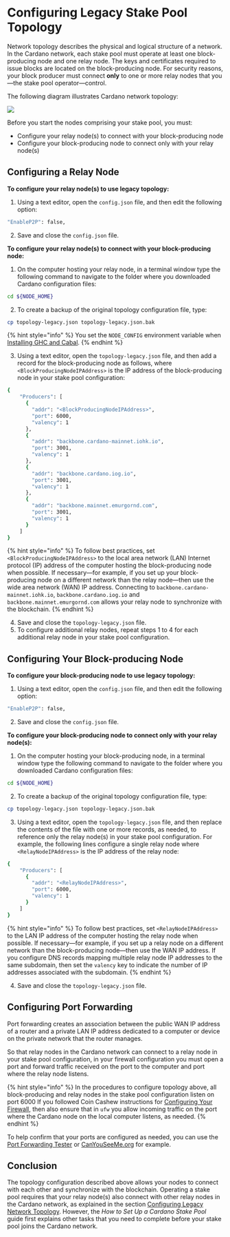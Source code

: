 # Configuring Legacy Stake Pool Topology

Network topology describes the physical and logical structure of a network. In the Cardano network, each stake pool must operate at least one block-producing node and one relay node. The keys and certificates required to issue blocks are located on the block-producing node. For security reasons, your block producer must connect **only** to one or more relay nodes that you—the stake pool operator—control.

The following diagram illustrates Cardano network topology:

![](../../../../.gitbook/assets/producer-relay-diagram.png)

Before you start the nodes comprising your stake pool, you must:

* Configure your relay node(s) to connect with your block-producing node
* Configure your block-producing node to connect only with your relay node(s)

## Configuring a Relay Node

**To configure your relay node(s) to use legacy topology:**

1. Using a text editor, open the `config.json` file, and then edit the following option:

```bash
"EnableP2P": false,
```

2. Save and close the `config.json` file.

**To configure your relay node(s) to connect with your block-producing node:**

1. On the computer hosting your relay node, in a terminal window type the following command to navigate to the folder where you downloaded Cardano configuration files:

```bash
cd ${NODE_HOME}
```

2. To create a backup of the original topology configuration file, type:

```bash
cp topology-legacy.json topology-legacy.json.bak
```

{% hint style="info" %}
You set the `NODE_CONFIG` environment variable when [Installing GHC and Cabal](../part-i-installation/installing-ghc-and-cabal.md).
{% endhint %}

3. Using a text editor, open the `topology-legacy.json` file, and then add a record for the block-producing node as follows, where `<BlockProducingNodeIPAddress>` is the IP address of the block-producing node in your stake pool configuration:

```bash
{
	"Producers": [
	  {
	    "addr": "<BlockProducingNodeIPAddress>",
	    "port": 6000,
	    "valency": 1
	  },
	  {
	    "addr": "backbone.cardano-mainnet.iohk.io",
	    "port": 3001,
	    "valency": 1
	  },
	  {
	    "addr": "backbone.cardano.iog.io",
	    "port": 3001,
	    "valency": 1
	  },
	  {
	    "addr": "backbone.mainnet.emurgornd.com",
	    "port": 3001,
	    "valency": 1
	  }
	]
}
```

{% hint style="info" %}
To follow best practices, set `<BlockProducingNodeIPAddress>` to the local area network (LAN) Internet protocol (IP) address of the computer hosting the block-producing node when possible. If necessary—for example, if you set up your block-producing node on a different network than the relay node—then use the wide area network (WAN) IP address. Connecting to `backbone.cardano-mainnet.iohk.io`, `backbone.cardano.iog.io` and `backbone.mainnet.emurgornd.com` allows your relay node to synchronize with the blockchain.
{% endhint %}

4. Save and close the `topology-legacy.json` file.
5. To configure additional relay nodes, repeat steps 1 to 4 for each additional relay node in your stake pool configuration.

## Configuring Your Block-producing Node

**To configure your block-producing node to use legacy topology:**

1. Using a text editor, open the `config.json` file, and then edit the following option:

```bash
"EnableP2P": false,
```

2. Save and close the `config.json` file.

**To configure your block-producing node to connect only with your relay node(s):**

1. On the computer hosting your block-producing node, in a terminal window type the following command to navigate to the folder where you downloaded Cardano configuration files:

```bash
cd ${NODE_HOME}
```

2. To create a backup of the original topology configuration file, type:

```bash
cp topology-legacy.json topology-legacy.json.bak
```

3. Using a text editor, open the `topology-legacy.json` file, and then replace the contents of the file with one or more records, as needed, to reference only the relay node(s) in your stake pool configuration. For example, the following lines configure a single relay node where `<RelayNodeIPAddress>` is the IP address of the relay node:

```bash
{
	"Producers": [
	  {
	    "addr": "<RelayNodeIPAddress>",
	    "port": 6000,
	    "valency": 1
	  }
	]
}
```

{% hint style="info" %}
To follow best practices, set `<RelayNodeIPAddress>` to the LAN IP address of the computer hosting the relay node when possible. If necessary—for example, if you set up a relay node on a different network than the block-producing node—then use the WAN IP address. If you configure DNS records mapping multiple relay node IP addresses to the same subdomain, then set the `valency` key to indicate the number of IP addresses associated with the subdomain.
{% endhint %}

4. Save and close the `topology-legacy.json` file.

## Configuring Port Forwarding

Port forwarding creates an association between the public WAN IP address of a router and a private LAN IP address dedicated to a computer or device on the private network that the router manages.

So that relay nodes in the Cardano network can connect to a relay node in your stake pool configuration, in your firewall configuration you must open a port and forward traffic received on the port to the computer and port where the relay node listens.

{% hint style="info" %}
In the procedures to configure topology above, all block-producing and relay nodes in the stake pool configuration listen on port 6000 If you followed Coin Cashew instructions for [Configuring Your Firewall](../part-i-installation/hardening-an-ubuntu-server.md#ufw), then also ensure that in `ufw` you allow incoming traffic on the port where the Cardano node on the local computer listens, as needed.
{% endhint %}

To help confirm that your ports are configured as needed, you can use the [Port Forwarding Tester](https://www.yougetsignal.com/tools/open-ports/) or [CanYouSeeMe.org](https://canyouseeme.org/) for example.

## Conclusion

The topology configuration described above allows your nodes to connect with each other and synchronize with the blockchain. Operating a stake pool requires that your relay node(s) also connect with other relay nodes in the Cardano network, as explained in the section [Configuring Legacy Network Topology](../part-iii-operation/configuring-legacy-network-topology.md). However, the _How to Set Up a Cardano Stake Pool_ guide first explains other tasks that you need to complete before your stake pool joins the Cardano network.
